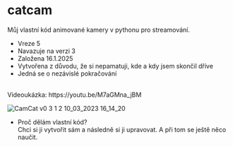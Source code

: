 # catcam
Můj vlastní kód animované kamery v pythonu pro streamování.

- Vreze 5 <br />
- Navazuje na verzi 3
- Založena 16.1.2025
- Vytvořena z důvodu, že si nepamatuji, kde a kdy jsem skončil dříve
- Jedná se o nezávislé pokračování
<br />
Videoukázka: https://youtu.be/M7aGMna_jBM


![CamCat v0 3 1 2 10_03_2023 16_14_20](https://user-images.githubusercontent.com/127532284/228022139-74a24638-1485-4488-8f0f-35795301b598.png)

* Proč dělám vlastní kód? <br />
Chci si ji vytvořit sám a následně si ji upravovat. A při tom se ještě něco naučit.
